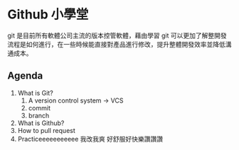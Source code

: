 # Github 小學堂

git 是目前所有軟體公司主流的版本控管軟體，藉由學習 git 可以更加了解整開發流程是如何進行，在一些時候能直接對產品進行修改，提升整體開發效率並降低溝通成本。

## Agenda
1. What is Git?
    1. A version control system → VCS
    2. commit
    3. branch
2. What is Github?
3. How to pull request
4. Practiceeeeeeeeeee 我改我爽 好舒服好快樂讚讚讚
